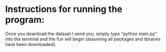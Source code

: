 # Instructions for running the program: 
Once you download the dataset I send you, simply type "python main.py" into the terminal and the fun will begin (assuming all packages and libraries have been downloaded).

